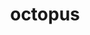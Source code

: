 ---
title: "octopus"
layout: cache
categories: [package, v0.18.1]
meta: {"versions": ["11.4"], "compilers": ["gcc@=7.3.1"], "oss": ["amzn2"], "platforms": ["linux"], "targets": ["aarch64", "graviton2", "x86_64_v3", "x86_64_v4"], "stacks": ["aws-ahug", "aws-ahug-aarch64", "root"], "num_specs": 4, "num_specs_by_stack": {"aws-ahug-aarch64": 2, "root": 4, "aws-ahug": 2}}
spec_details: [{"hash": "2mi4tfstejwusrve7clkc6ireb4ndpth", "compiler": "gcc@=7.3.1", "versions": ["11.4"], "os": "amzn2", "platform": "linux", "target": "graviton2", "variants": ["~arpack", "~cgal", "~cuda", "~debug", "~elpa", "~libvdwxc", "~libyaml", "~likwid", "~metis", "~netcdf", "~nlopt", "~parmetis", "~pfft", "~python", "~scalapack"], "stacks": ["aws-ahug-aarch64", "root"], "size": "-", "tarball": "https://binaries.spack.io/releases/v0.18.1/build_cache/linux-amzn2-graviton2/gcc-7.3.1/octopus-11.4/linux-amzn2-graviton2-gcc-7.3.1-octopus-11.4-2mi4tfstejwusrve7clkc6ireb4ndpth.spack"}, {"hash": "udq5ncuhujafa67ud2hc3jroyh5b2ugv", "compiler": "gcc@=7.3.1", "versions": ["11.4"], "os": "amzn2", "platform": "linux", "target": "aarch64", "variants": ["~arpack", "~cgal", "~cuda", "~debug", "~elpa", "~libvdwxc", "~libyaml", "~likwid", "~metis", "~netcdf", "~nlopt", "~parmetis", "~pfft", "~python", "~scalapack"], "stacks": ["aws-ahug-aarch64", "root"], "size": "-", "tarball": "https://binaries.spack.io/releases/v0.18.1/build_cache/linux-amzn2-aarch64/gcc-7.3.1/octopus-11.4/linux-amzn2-aarch64-gcc-7.3.1-octopus-11.4-udq5ncuhujafa67ud2hc3jroyh5b2ugv.spack"}, {"hash": "xsx653ulq7oq5iltpzltfs2eqwcrt7bg", "compiler": "gcc@=7.3.1", "versions": ["11.4"], "os": "amzn2", "platform": "linux", "target": "x86_64_v3", "variants": ["~arpack", "~cgal", "~cuda", "~debug", "~elpa", "~libvdwxc", "~libyaml", "~likwid", "~metis", "~netcdf", "~nlopt", "~parmetis", "~pfft", "~python", "~scalapack"], "stacks": ["aws-ahug", "root"], "size": "-", "tarball": "https://binaries.spack.io/releases/v0.18.1/build_cache/linux-amzn2-x86_64_v3/gcc-7.3.1/octopus-11.4/linux-amzn2-x86_64_v3-gcc-7.3.1-octopus-11.4-xsx653ulq7oq5iltpzltfs2eqwcrt7bg.spack"}, {"hash": "negjpwxv7657e33p3br26xhlig3bc24x", "compiler": "gcc@=7.3.1", "versions": ["11.4"], "os": "amzn2", "platform": "linux", "target": "x86_64_v4", "variants": ["~arpack", "~cgal", "~cuda", "~debug", "~elpa", "~libvdwxc", "~libyaml", "~likwid", "~metis", "~netcdf", "~nlopt", "~parmetis", "~pfft", "~python", "~scalapack"], "stacks": ["aws-ahug", "root"], "size": "-", "tarball": "https://binaries.spack.io/releases/v0.18.1/build_cache/linux-amzn2-x86_64_v4/gcc-7.3.1/octopus-11.4/linux-amzn2-x86_64_v4-gcc-7.3.1-octopus-11.4-negjpwxv7657e33p3br26xhlig3bc24x.spack"}]
---